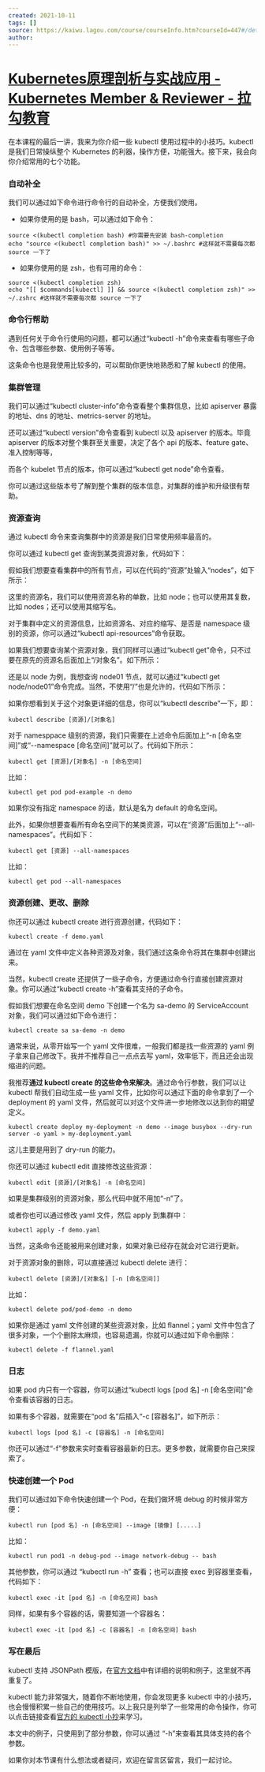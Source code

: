```yaml
---
created: 2021-10-11
tags: []
source: https://kaiwu.lagou.com/course/courseInfo.htm?courseId=447#/detail/pc?id=4517
author: 
---
```


# [Kubernetes原理剖析与实战应用 - Kubernetes Member & Reviewer - 拉勾教育](https://kaiwu.lagou.com/course/courseInfo.htm?courseId=447#/detail/pc?id=4517)


在本课程的最后一讲，我来为你介绍一些 kubectl 使用过程中的小技巧。kubectl 是我们日常操纵整个 Kubernetes 的利器，操作方便，功能强大。接下来，我会向你介绍常用的七个功能。

### 自动补全

我们可以通过如下命令进行命令行的自动补全，方便我们使用。

-   如果你使用的是 bash，可以通过如下命令：
    

```
source <(kubectl completion bash) #你需要先安装 bash-completion
echo "source <(kubectl completion bash)" >> ~/.bashrc #这样就不需要每次都 source 一下了
```

-   如果你使用的是 zsh，也有可用的命令：
    

```
source <(kubectl completion zsh)
echo "[[ $commands[kubectl] ]] && source <(kubectl completion zsh)" >> ~/.zshrc #这样就不需要每次都 source 一下了
```

### 命令行帮助

遇到任何关于命令行使用的问题，都可以通过“kubectl -h”命令来查看有哪些子命令、包含哪些参数、使用例子等等。

这条命令也是我使用比较多的，可以帮助你更快地熟悉和了解 kubectl 的使用。

### 集群管理

我们可以通过“kubectl cluster-info”命令查看整个集群信息，比如 apiserver 暴露的地址、dns 的地址、metrics-server 的地址。

还可以通过“kubectl version”命令查看到 kubectl 以及 apiserver 的版本。毕竟 apiserver 的版本对整个集群至关重要，决定了各个 api 的版本、feature gate、准入控制等等，

而各个 kubelet 节点的版本，你可以通过“kubectl get node”命令查看。

你可以通过这些版本号了解到整个集群的版本信息，对集群的维护和升级很有帮助。

### 资源查询

通过 kubectl 命令来查询集群中的资源是我们日常使用频率最高的。

你可以通过 kubectl get 查询到某类资源对象，代码如下：

假如我们想要查看集群中的所有节点，可以在代码的“资源”处输入“nodes”，如下所示：

这里的资源名，我们可以使用资源名称的单数，比如 node；也可以使用其复数，比如 nodes；还可以使用其缩写名。

对于集群中定义的资源信息，比如资源名、对应的缩写、是否是 namespace 级别的资源，你可以通过“kubectl api-resources”命令获取。

如果我们想要查询某个资源对象，我们同样可以通过“kubectl get”命令，只不过要在原先的资源名后面加上“/对象名”。如下所示：

还是以 node 为例，我想查询 node01 节点，就可以通过“kubectl get node/node01”命令完成。当然，不使用“/”也是允许的，代码如下所示：

如果你想看到关于这个对象更详细的信息，你可以“kubectl describe”一下，即：

```
kubectl describe [资源]/[对象名]
```

对于 namesppace 级别的资源，我们只需要在上述命令后面加上“-n \[命名空间\]”或“--namespace \[命名空间\]”就可以了。代码如下所示：

```
kubectl get [资源]/[对象名] -n [命名空间]
```

比如：

```
kubectl get pod pod-example -n demo
```

如果你没有指定 namespace 的话，默认是名为 default 的命名空间。

此外，如果你想要查看所有命名空间下的某类资源，可以在“资源”后面加上“--all-namespaces”。代码如下：

```
kubectl get [资源] --all-namespaces
```

比如：

```
kubectl get pod --all-namespaces
```

### 资源创建、更改、删除

你还可以通过 kubectl create 进行资源创建，代码如下：

```
kubectl create -f demo.yaml
```

通过在 yaml 文件中定义各种资源及对象，我们通过这条命令将其在集群中创建出来。

当然，kubectl create 还提供了一些子命令，方便通过命令行直接创建资源对象。你可以通过“kubectl create -h”查看其支持的子命令。

假如我们想要在命名空间 demo 下创建一个名为 sa-demo 的 ServiceAccount 对象，我们可以通过如下命令进行：

```
kubectl create sa sa-demo -n demo
```

通常来说，从零开始写一个 yaml 文件很难，一般我们都是找一些资源的 yaml 例子拿来自己修改下。我并不推荐自己一点点去写 yaml，效率低下，而且还会出现缩进的问题。

我推荐**通过 kubectl create 的这些命令来解决**。通过命令行参数，我们可以让 kubectl 帮我们自动生成一些 yaml 文件，比如你可以通过下面的命令拿到了一个 deployment 的 yaml 文件，然后就可以对这个文件进一步地修改以达到你的期望定义。

```
kubectl create deploy my-deployment -n demo --image busybox --dry-run server -o yaml > my-deployment.yaml
```

这儿主要是用到了 dry-run 的能力。

你还可以通过 kubectl edit 直接修改这些资源：

```
kubectl edit [资源]/[对象名] -n [命名空间]
```

如果是集群级别的资源对象，那么代码中就不用加“-n”了。

或者你也可以通过修改 yaml 文件，然后 apply 到集群中：

```
kubectl apply -f demo.yaml
```

当然，这条命令还能被用来创建对象，如果对象已经存在就会对它进行更新。

对于资源对象的删除，可以直接通过 kubectl delete 进行：

```
kubectl delete [资源]/[对象名] [-n [命名空间]]
```

比如：

```
kubectl delete pod/pod-demo -n demo
```

如果你是通过 yaml 文件创建的某些资源对象，比如 flannel；yaml 文件中包含了很多对象，一个个删除太麻烦，也容易遗漏，你就可以通过如下命令删除：

```
kubectl delete -f flannel.yaml
```

### 日志

如果 pod 内只有一个容器，你可以通过“kubectl logs \[pod 名\] -n \[命名空间\]”命令查看该容器的日志。

如果有多个容器，就需要在“pod 名”后插入“-c \[容器名\]”，如下所示：

```
kubectl logs [pod 名] -c [容器名] -n [命名空间]
```

你还可以通过“-f”参数来实时查看容器最新的日志。更多参数，就需要你自己来探索了。

### 快速创建一个 Pod

我们可以通过如下命令快速创建一个 Pod，在我们做环境 debug 的时候非常方便：

```
kubectl run [pod 名] -n [命名空间] --image [镜像] [.....]
```

比如：

```
kubectl run pod1 -n debug-pod --image network-debug -- bash
```

其他参数，你可以通过 “kubectl run -h” 查看；也可以直接 exec 到容器里查看，代码如下：

```
kubectl exec -it [pod 名] -n [命名空间] bash
```

同样，如果有多个容器的话，需要知道一个容器名：

```
kubectl exec -it [pod 名] -c [容器名] -n [命名空间] bash
```

### 写在最后

kubectl 支持 JSONPath 模版，在[官方文档](https://kubernetes.io/zh/docs/reference/kubectl/jsonpath)中有详细的说明和例子，这里就不再重复了。

kubectl 能力非常强大，随着你不断地使用，你会发现更多 kubectl 中的小技巧，也会慢慢积累一些自己的使用技巧。以上我只是列举了一些常用的命令操作，你可以点击链接查看[官方的 kubectl 小抄](https://kubernetes.io/zh/docs/reference/kubectl/cheatsheet/)来学习。

本文中的例子，只使用到了部分参数，你可以通过 “-h”来查看其具体支持的各个参数。

如果你对本节课有什么想法或者疑问，欢迎在留言区留言，我们一起讨论。
